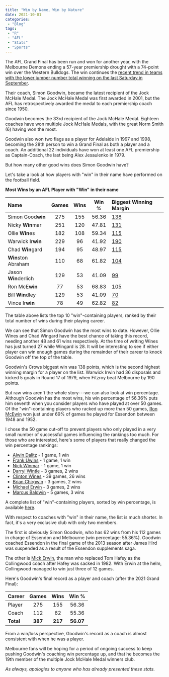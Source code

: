 ```yaml
---
title: "Win by Name, Win by Nature"
date: 2021-10-01
categories:
 - "Blog"
tags:
 - "R"
 - "AFL" 
 - "Stats"
 - "Sports"
---
```


<!--more-->

The AFL Grand Final has been run and won for another year, with the Melbourne Demons ending a 57-year premiership drought with a 74-point win over the Western Bulldogs. The win continues the [recent trend in teams with the lower jumper number total winning on the last Saturday in September](https://www.lincolntracy.com/posts/2021-afl-grand-final/).

Their coach, Simon Goodwin, became the latest recipient of the Jock McHale Medal. The Jock McHale Medal was first awarded in 2001, but the AFL has retrospectively awarded the medal to each premiership coach since 1950. 

Goodwin becomes the 33rd recipient of the Jock McHale Medal. Eighteen coaches have won multiple Jock McHale Medals, with the great Norm Smith (6) having won the most. 

Goodwin also won two flags as a player for Adelaide in 1997 and 1998, becoming the 28th person to win a Grand Final as both a player and a coach. An additional 22 individuals have won at least one AFL premiership as Captain-Coach, the last being Alex Jesaulenko in 1979.  

But how many other good wins does Simon Goodwin have? 

Let's take a look at how players with "win" in their name have performed on the football field. 

**Most Wins by an AFL Player with "Win" in their name**

| Name                 | Games | Wins | Win % | Biggest Winning Margin                                              |
| :------------------- | :---: | :--: | :---: | :------------------------------------------------------------------ |
| Simon	Good**win**	   | 275   | 155  | 56.36 | [138](https://afltables.com/afl/stats/games/2006/010520060602.html) |
| Nicky	**Win**mar	   | 251   | 120  | 47.81 | [131](https://afltables.com/afl/stats/games/1991/011519910504.html) | 
| Ollie	**Win**es	   | 182   | 108  | 59.34 | [115](https://afltables.com/afl/stats/games/2017/132020170826.html) | 
| Warwick Ir**win**	   | 229   | 96   | 41.92 | [190](https://afltables.com/afl/stats/games/1979/061119790728.html) |
| Chad **Win**gard	   | 194   | 95   | 48.97 | [115](https://afltables.com/afl/stats/games/2017/132020170826.html) |
| **Win**ston Abraham  | 110   | 68   | 61.82 | [104](https://afltables.com/afl/stats/games/1998/081219980814.html) |
| Jason **Win**derlich | 129   | 53   | 41.09 | [99](https://afltables.com/afl/stats/games/2005/030520050821.html)  |
| Ron McE**win**       | 77	   | 53   | 68.83 | [105](https://afltables.com/afl/stats/games/1950/051619500429.html) |
| Bill **Win**dley	   | 129   | 53   | 41.09 | [70](https://afltables.com/afl/stats/games/1899/151618990902.html)  |
| Vince Ir**win**      | 78    | 49   | 62.82 | [82](https://afltables.com/afl/stats/games/1924/051519240614.html)  |

The table above lists the top 10 "win"-containing players, ranked by their total number of wins during their playing career.

We can see that Simon Goodwin has the most wins to date. However, Ollie Wines and Chad Wingard have the best chance of taking this record, needing another 48 and 61 wins respectively. At the time of writing Wines has just turned 27 while Wingard is 28. It will be interesting to see if either player can win enough games during the remainder of their career to knock Goodwin off the top of the table.

Goodwin's Crows biggest win was 138 points, which is the second highest winning margin for a player on the list. Warwick Irwin had 36 disposals and kicked 5 goals in Round 17 of 1979, when Fitzroy beat Melbourne by 190 points. 

But raw wins aren't the whole story---we can also look at win percentage. Although Goodwin has the most wins, his win percentage of 56.36% puts him seventh when you consider players who have played at over 50 games. Of the "win"-containing players who racked up more than 50 games, [Ron McEwin](https://afltables.com/afl/stats/players/R/Ron_McEwin.html) won just under 69% of games he played for Essendon between 1948 and 1952. 

I chose the 50 game cut-off to prevent players who only played in a very small number of successful games influencing the rankings too much. For those who are interested, here's some of players that really changed the win percentage rankings:
- [Alwin Dalitz](https://afltables.com/afl/stats/players/A/Alwin_Dalitz.html) - 1 game, 1 win
- [Frank Uwins](https://afltables.com/afl/stats/players/F/Frank_Uwins.html) - 1 game, 1 win
- [Nick Winmar](https://afltables.com/afl/stats/players/N/Nick_Winmar.html) - 1 game, 1 win
- [Darryl Wintle](https://afltables.com/afl/stats/players/D/Darryl_Wintle.html) - 3 games, 2 wins
- [Clinton Wines](https://afltables.com/afl/stats/players/C/Clinton_Wines.html) - 39 games, 26 wins
- [Brian Chirgwin](https://afltables.com/afl/stats/players/B/Brian_Chirgwin.html) - 3 games, 2 wins
- [Michael Erwin](https://afltables.com/afl/stats/players/M/Michael_Erwin.html) - 3 games, 2 wins
- [Marcus Baldwin](https://afltables.com/afl/stats/players/M/Marcus_Baldwin.html) - 5 games, 3 wins

A complete list of "win"-containing players, sorted by win percentage, is available [here](/files/content/posts/win-name-win-nature/player_wins_incl_perc_no_limits.pdf). 

With respect to coaches with "win" in their name, the list is much shorter. In fact, it's a very exclusive club with only two members.

The first is obviously Simon Goodwin, who has 62 wins from his 112 games in charge of Essendon and Melbourne (win percentage: 55.36%). Goodwin coached Essendon in the final game of the 2013 season after James Hird was suspended as a result of the Essendon supplements saga.  

The other is [Mick Erwin](https://afltables.com/afl/stats/coaches/Mick_Erwin.html), the man who replaced Tom Hafey as the Collingwood coach after Hafey was sacked in 1982. With Erwin at the helm, Collingwood managed to win just three of 12 games. 

Here's Goodwin's final record as a player and coach (after the 2021 Grand Final):

| Career    | Games     | Wins     | Win %     |
| :-------- | :-------: | :------: | :-------: |
| Player    | 275       | 155      | 56.36     |
| Coach     | 112       | 62       | 55.36     |
| **Total** | **387**   | **217**  | **56.07** | 

From a win/loss perspective, Goodwin's record as a coach is almost consistent with when he was a player. 

Melbourne fans will be hoping for a period of ongoing success to keep pushing Goodwin's coaching win percentage up, and that he becomes the 19th member of the multiple Jock McHale Medal winners club.  

*As always, apologies to anyone who has already presented these stats.*